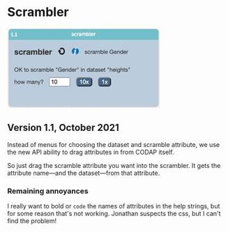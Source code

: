 # Scrambler

![scrambler picture](help/art/scrambler-plugin-basic.png)

## Version 1.1, October 2021
Instead of menus for choosing the dataset and scramble attribute, 
we use the new API ability to drag attributes in from CODAP itself.

So just drag the scramble attribute you want into the scrambler.
It gets the attribute name—and the dataset—from that attribute.

### Remaining annoyances
I really want to bold or `code` the names of attributes in the help strings,
but for some reason that's not working.
Jonathan suspects the css, but I can't find the problem!